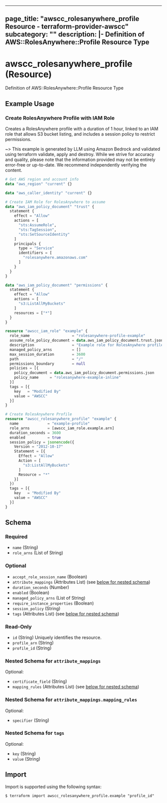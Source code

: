 
---
page_title: "awscc_rolesanywhere_profile Resource - terraform-provider-awscc"
subcategory: ""
description: |-
  Definition of AWS::RolesAnywhere::Profile Resource Type
---

# awscc_rolesanywhere_profile (Resource)

Definition of AWS::RolesAnywhere::Profile Resource Type

## Example Usage

### Create RolesAnywhere Profile with IAM Role

Creates a RolesAnywhere profile with a duration of 1 hour, linked to an IAM role that allows S3 bucket listing, and includes a session policy to restrict permissions.

~> This example is generated by LLM using Amazon Bedrock and validated using terraform validate, apply and destroy. While we strive for accuracy and quality, please note that the information provided may not be entirely error-free or up-to-date. We recommend independently verifying the content.

```terraform
# Get AWS region and account info
data "aws_region" "current" {}

data "aws_caller_identity" "current" {}

# Create IAM Role for RolesAnywhere to assume
data "aws_iam_policy_document" "trust" {
  statement {
    effect = "Allow"
    actions = [
      "sts:AssumeRole",
      "sts:TagSession",
      "sts:SetSourceIdentity"
    ]
    principals {
      type = "Service"
      identifiers = [
        "rolesanywhere.amazonaws.com"
      ]
    }
  }
}

data "aws_iam_policy_document" "permissions" {
  statement {
    effect = "Allow"
    actions = [
      "s3:ListAllMyBuckets"
    ]
    resources = ["*"]
  }
}

resource "awscc_iam_role" "example" {
  role_name                   = "rolesanywhere-profile-example"
  assume_role_policy_document = data.aws_iam_policy_document.trust.json
  description                 = "Example role for RolesAnywhere profile"
  managed_policy_arns         = []
  max_session_duration        = 3600
  path                        = "/"
  permissions_boundary        = null
  policies = [{
    policy_document = data.aws_iam_policy_document.permissions.json
    policy_name     = "rolesanywhere-example-inline"
  }]
  tags = [{
    key   = "Modified By"
    value = "AWSCC"
  }]
}

# Create RolesAnywhere Profile
resource "awscc_rolesanywhere_profile" "example" {
  name             = "example-profile"
  role_arns        = [awscc_iam_role.example.arn]
  duration_seconds = 3600
  enabled          = true
  session_policy = jsonencode({
    Version = "2012-10-17"
    Statement = [{
      Effect = "Allow"
      Action = [
        "s3:ListAllMyBuckets"
      ]
      Resource = "*"
    }]
  })
  tags = [{
    key   = "Modified By"
    value = "AWSCC"
  }]
}
```

<!-- schema generated by tfplugindocs -->
## Schema

### Required

- `name` (String)
- `role_arns` (List of String)

### Optional

- `accept_role_session_name` (Boolean)
- `attribute_mappings` (Attributes List) (see [below for nested schema](#nestedatt--attribute_mappings))
- `duration_seconds` (Number)
- `enabled` (Boolean)
- `managed_policy_arns` (List of String)
- `require_instance_properties` (Boolean)
- `session_policy` (String)
- `tags` (Attributes List) (see [below for nested schema](#nestedatt--tags))

### Read-Only

- `id` (String) Uniquely identifies the resource.
- `profile_arn` (String)
- `profile_id` (String)

<a id="nestedatt--attribute_mappings"></a>
### Nested Schema for `attribute_mappings`

Optional:

- `certificate_field` (String)
- `mapping_rules` (Attributes List) (see [below for nested schema](#nestedatt--attribute_mappings--mapping_rules))

<a id="nestedatt--attribute_mappings--mapping_rules"></a>
### Nested Schema for `attribute_mappings.mapping_rules`

Optional:

- `specifier` (String)



<a id="nestedatt--tags"></a>
### Nested Schema for `tags`

Optional:

- `key` (String)
- `value` (String)

## Import

Import is supported using the following syntax:

```shell
$ terraform import awscc_rolesanywhere_profile.example "profile_id"
```
